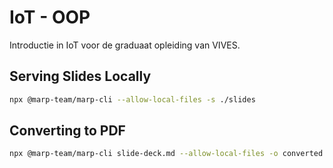 # IoT - OOP

Introductie in IoT voor de graduaat opleiding van VIVES.

## Serving Slides Locally

```bash
npx @marp-team/marp-cli --allow-local-files -s ./slides
```

## Converting to PDF

```bash
npx @marp-team/marp-cli slide-deck.md --allow-local-files -o converted.pdf
```
